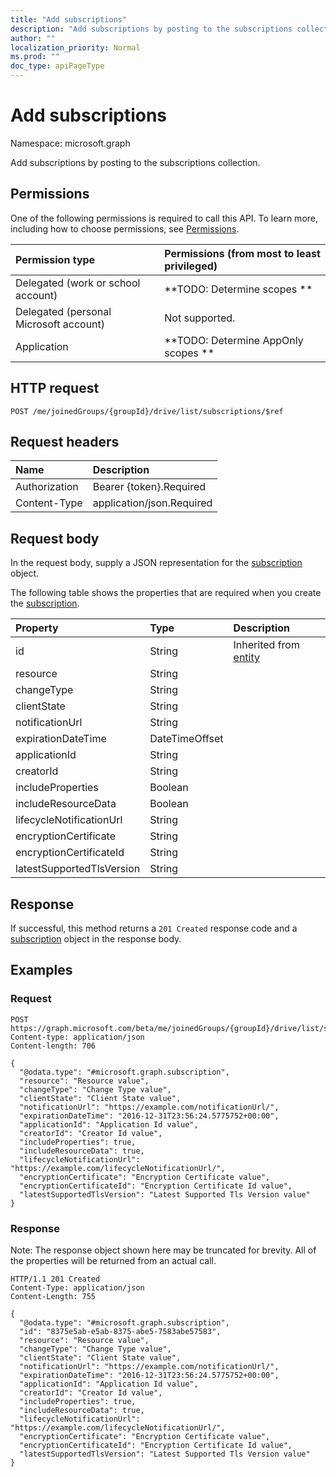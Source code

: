 ```yaml
---
title: "Add subscriptions"
description: "Add subscriptions by posting to the subscriptions collection."
author: ""
localization_priority: Normal
ms.prod: ""
doc_type: apiPageType
---
```


# Add subscriptions

Namespace: microsoft.graph

Add subscriptions by posting to the subscriptions collection.

## Permissions
One of the following permissions is required to call this API. To learn more, including how to choose permissions, see [Permissions](/concepts/permissions-reference.md).

|Permission type|Permissions (from most to least privileged)|
|:---|:---|
|Delegated (work or school account)|**TODO: Determine scopes **|
|Delegated (personal Microsoft account)|Not supported.|
|Application|**TODO: Determine AppOnly scopes **|

## HTTP request
<!-- {
  "blockType": "ignored"
}
-->
``` http
POST /me/joinedGroups/{groupId}/drive/list/subscriptions/$ref
```

## Request headers
|Name|Description|
|:---|:---|
|Authorization|Bearer {token}.Required|
|Content-Type|application/json.Required|

## Request body
In the request body, supply a JSON representation for the [subscription](../resources/subscription.md) object.

The following table shows the properties that are required when you create the [subscription](../resources/subscription.md).

|Property|Type|Description|
|:---|:---|:---|
|id|String| Inherited from [entity](../resources/entity.md)|
|resource|String||
|changeType|String||
|clientState|String||
|notificationUrl|String||
|expirationDateTime|DateTimeOffset||
|applicationId|String||
|creatorId|String||
|includeProperties|Boolean||
|includeResourceData|Boolean||
|lifecycleNotificationUrl|String||
|encryptionCertificate|String||
|encryptionCertificateId|String||
|latestSupportedTlsVersion|String||



## Response
If successful, this method returns a `201 Created` response code and a [subscription](../resources/subscription.md) object in the response body.

## Examples

### Request
<!-- {
  "blockType": "request",
  "name": "create_subscription_from_subscriptions"
}
-->
``` http
POST https://graph.microsoft.com/beta/me/joinedGroups/{groupId}/drive/list/subscriptions
Content-type: application/json
Content-length: 706

{
  "@odata.type": "#microsoft.graph.subscription",
  "resource": "Resource value",
  "changeType": "Change Type value",
  "clientState": "Client State value",
  "notificationUrl": "https://example.com/notificationUrl/",
  "expirationDateTime": "2016-12-31T23:56:24.5775752+00:00",
  "applicationId": "Application Id value",
  "creatorId": "Creator Id value",
  "includeProperties": true,
  "includeResourceData": true,
  "lifecycleNotificationUrl": "https://example.com/lifecycleNotificationUrl/",
  "encryptionCertificate": "Encryption Certificate value",
  "encryptionCertificateId": "Encryption Certificate Id value",
  "latestSupportedTlsVersion": "Latest Supported Tls Version value"
}
```

### Response
Note: The response object shown here may be truncated for brevity. All of the properties will be returned from an actual call.
<!-- {
  "blockType": "response",
  "truncated": true,
  "@odata.type": "microsoft.graph.subscription"
}
-->
``` http
HTTP/1.1 201 Created
Content-Type: application/json
Content-Length: 755

{
  "@odata.type": "#microsoft.graph.subscription",
  "id": "8375e5ab-e5ab-8375-abe5-7583abe57583",
  "resource": "Resource value",
  "changeType": "Change Type value",
  "clientState": "Client State value",
  "notificationUrl": "https://example.com/notificationUrl/",
  "expirationDateTime": "2016-12-31T23:56:24.5775752+00:00",
  "applicationId": "Application Id value",
  "creatorId": "Creator Id value",
  "includeProperties": true,
  "includeResourceData": true,
  "lifecycleNotificationUrl": "https://example.com/lifecycleNotificationUrl/",
  "encryptionCertificate": "Encryption Certificate value",
  "encryptionCertificateId": "Encryption Certificate Id value",
  "latestSupportedTlsVersion": "Latest Supported Tls Version value"
}
```

